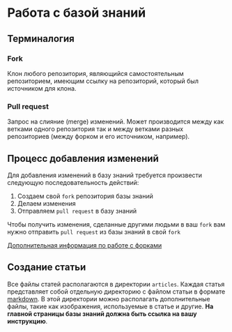 Работа с базой знаний
=====================

## Терминалогия

### Fork
Клон любого репозитория, являющийся самостоятельным репозиторием, имеющим ссылку на репозиторий, который был
источником для клона.

### Pull request
Запрос на слияние (merge) изменений. Может производится между как ветками одного репозитория так и между ветками
разных репозиториев (между форком и его источником, например).

## Процесс добавления изменений

Для добавления изменений в базу знаний требуется произвести следующую последовательность действий:

1. Создаем свой `fork` репозитория базы знаний
2. Делаем изменения
3. Отправляем `pull request` в базу знаний

Чтобы получить изменения, сделанные другими людьми в ваш `fork` вам нужно отправить `pull request` 
из базы знаний в свой `fork`

[Дополнительная информация по работе с форками](https://help.github.com/articles/fork-a-repo/)

## Создание статьи

Все файлы статей располагаются в директории `articles`. Каждая статья представляет собой отдельную 
директорию с файлом статьи в формате [markdown](https://github.com/DsXack/knowbase#user-content-Форматирование-текста). В этой директории можно располагать дополнительные файлы, такие
как изображения, используемые в статье и другие. __На главной страницы базы знаний должна быть ссылка на вашу инструкцию__.
